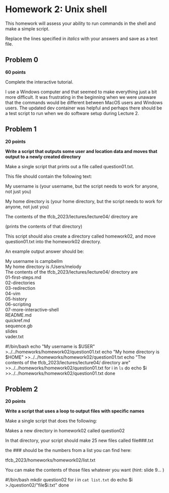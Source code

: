 # Homework 2: Unix shell

This homework will assess your ability to run commands in the shell and make a simple script.

Replace the lines specified in _italics_ with your answers and save as a text file.


## Problem 0

**60 points**

Complete the interactive tutorial.

I use a Windows computer and that seemed to make everything just a bit more difficult. It was frustrating in the beginning when we were unaware that the commands would be different between MacOS users and Windows users. The updated dev container was helpful and perhaps there should be a test script to run when we do software setup during Lecture 2.


## Problem 1

**20 points**

**Write a script that outputs some user and location data and moves that output to a newly created directory**

Make a single script that prints out a file called question01.txt. 

This file should contain the following text:

  My username is (your username, but the script needs to work for anyone, not just you)

  My home directory is (your home directory, but the script needs to work for anyone, not just you)

  The contents of the tfcb_2023/lectures/lecture04/ directory are

  (prints the contents of that directory)

This script should also create a directory called homework02, and move question01.txt into the homework02 directory.

An example output answer should be:

My username is campbellm <br>
My home directory is /Users/melody <br>
The contents of the tfcb_2023/lectures/lecture04/ directory are<br>
01-first-steps.md<br>
02-directories<br>
03-redirection<br>
04-vim<br>
05-history<br>
06-scripting<br>
07-more-interactive-shell<br>
README.md<br>
quickref.md<br>
sequence.gb<br>
slides<br>
vader.txt<br>

#!/bin/bash
echo "My username is $USER" >../../homeworks/homework02/question01.txt
echo "My home directory is $HOME" >>../../homeworks/homework02/question01.txt
echo "The contents of the tfcb_2023/lectures/lecture04/ directory are" >>../../homeworks/homework02/question01.txt
for i in `ls`
do 
    echo $i >>../../homeworks/homework02/question01.txt
done


## Problem 2

**20 points**

**Write a script that uses a loop to output files with specific names**


Make a single script that does the following:

Makes a new directory in homework02 called question02

In that directory, your script should make 25 new files called
file###.txt

the ### should be the numbers from a list you can find here:

tfcb_2023/homeworks/homework02/list.txt

You can make the contents of those files whatever you want (hint: slide 9... )

#!/bin/bash
mkdir question02
for i in `cat list.txt`
    do echo $i >./question02/"file$i.txt"
done


